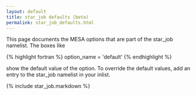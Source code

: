 ```yaml
---
layout: default
title: star_job defaults (beta)
permalink: star_job_defaults.html
---
```

This page documents the MESA options that are part of the star_job
namelist.  The boxes like

{% highlight fortran %}
option_name = 'default'
{% endhighlight %}

show the default value of the option.  To override the default values,
add an entry to the star_job namelist in your inlist.

<div id="toc-container"></div>

{% include star_job.markdown %}

